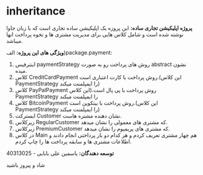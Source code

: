 # inheritance

**پروژه اپلیکیشن تجاری ساده:** این پروزه یک اپلیکیشن ساده تجاری است که با زبان جاوا نوشته شده است و شامل کلاس هایی برای مدیریت مشتری ها و نحوه پرداخت انها میباشد.

**ویژگی های این پروژه:**
       الف)package.payment:
1.  اینترفیس paymentStrategy روش های پرداخت رو به صورت abstract  نشون میده.
2.   کلاس CreditCardPayment روش پرداخت با کارت اعتباری است.(این کلاس PaymentStrategy را ایمپلمنت میکند)
3.   کلاس PayPalPayment روش پرداخت با پی پال است.(این کلاس PaymentStrategy را ایمپلمنت میکند
4.   کلاس BitcoinPayment روش پرداخت با بیتکوین است.(این کلاس PaymentStrategy را ایمپلمنت میکند)
5.   ابسترکت Customer نشان دهنده مشتره هاست.
6.   زیرکلاس RegularCustomer که مشتری های معمولی را نشان میدهد.
7.   زیرکلاس PremiumCustomer که مشتری های پریمیوم را نشان میدهد.
8.   در کلاس Main هم چهار مشتری تعریف کردم و هر کدام دو بار پرداختی انجام دادند و اطلاعات مشتری ها و سابقه پرداخت ها را چاپ کردم.
    

**توسعه دهندگان:** یاسمین علی بابایی - 40313025


   شاد و پیروز باشید

